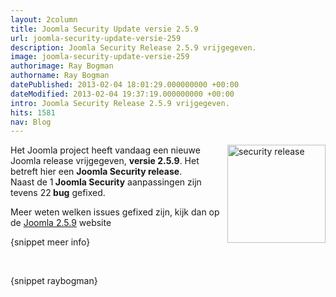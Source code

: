 ```yaml
---
layout: 2column
title: Joomla Security Update versie 2.5.9
url: joomla-security-update-versie-259
description: Joomla Security Release 2.5.9 vrijgegeven.
image: joomla-security-update-versie-259
authorimage: Ray Bogman
authorname: Ray Bogman
datePublished: 2013-02-04 18:01:29.000000000 +00:00
dateModified: 2013-02-04 19:37:19.000000000 +00:00
intro: Joomla Security Release 2.5.9 vrijgegeven.
hits: 1581
nav: Blog
---
```

<p><a href="blog/item/joomla-security-update-versie-257"><img src="images/nieuws/securityrelease.jpg" width="157" height="157" alt="security release" style="float: right; margin: 0px 0px 5px 5px;" /></a></p>
<p>Het Joomla project heeft vandaag een nieuwe Joomla release vrijgegeven, <strong>versie 2.5.9</strong>.&nbsp;Het betreft hier een <strong>Joomla Security release</strong>. <br />Naast de 1<strong>&nbsp;Joomla Security</strong>&nbsp;aanpassingen zijn tevens 22<strong>&nbsp;bug</strong> gefixed.</p>
<p>Meer weten welken issues gefixed zijn, kijk dan op de <a href="http://www.joomla.org/announcements/release-news/5477-joomla-2-5-9-released.html" title="Joomla 2.5.9" target="_blank">Joomla 2.5.9</a> website</p>

<p>{snippet meer info}</p>
<p>&nbsp;</p>
<p>{snippet raybogman}</p>
